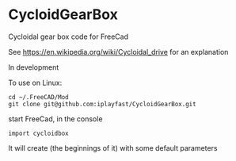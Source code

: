 # CycloidGearBox
Cycloidal gear box code for FreeCad

See https://en.wikipedia.org/wiki/Cycloidal_drive for an explanation

In development 

To use on Linux:

    cd ~/.FreeCAD/Mod
    git clone git@github.com:iplayfast/CycloidGearBox.git 
    
start FreeCad, in the console

    import cycloidbox

It will create (the beginnings of it) with some default parameters





